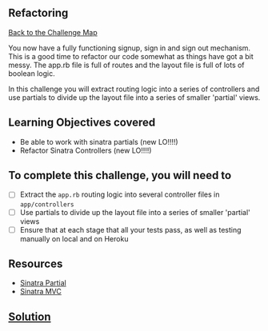 ## Refactoring

[Back to the Challenge Map](0_challenge_map.md)

You now have a fully functioning signup, sign in and sign out mechanism. This is a good time to refactor our code somewhat as things have got a bit messy.  The app.rb file is full of routes and the layout file is full of lots of boolean logic.

In this challenge you will extract routing logic into a series of controllers and use partials to divide up the layout file into a series of smaller 'partial' views.

## Learning Objectives covered

* Be able to work with sinatra partials (new LO!!!!)
* Refactor Sinatra Controllers (new LO!!!!)

## To complete this challenge, you will need to

- [ ] Extract the `app.rb` routing logic into several controller files in `app/controllers`
- [ ] Use partials to divide up the layout file into a series of smaller 'partial' views
- [ ] Ensure that at each stage that all your tests pass, as well as testing manually on local and on Heroku

## Resources

* [Sinatra Partial](https://github.com/yb66/Sinatra-Partial)
* [Sinatra MVC](http://stackoverflow.com/questions/5015471/using-sinatra-for-larger-projects-via-multiple-files/5030173#5030173)

## [Solution](solutions/25.md)
